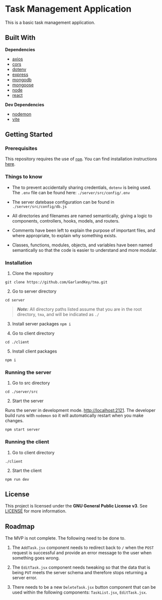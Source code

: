 # Task Management Application

This is a basic task management application. 
## Built With

**Dependencies**
* [axios](https://github.com/axios/axios)
* [cors](https://github.com/expressjs/cors)
* [dotenv](https://github.com/motdotla/dotenv)
* [express](https://github.com/expressjs/express)
* [mongodb](https://github.com/mongodb/mongo)
* [mongoose](https://github.com/Automattic/mongoose)
* [node](https://github.com/nodejs/node)
* [react](https://github.com/facebook/react)

**Dev Dependencies**
* [nodemon](https://github.com/remy/nodemon)
* [vite](https://github.com/vitejs/vite)

## Getting Started

### Prerequisites

This repository requires the use of [`npm`](https://github.com/npm/cli). You can find installation instructions [here](https://docs.npmjs.com/downloading-and-installing-node-js-and-npm).

### Things to know

* The to prevent accidentally sharing credentials, `dotenv` is being used. The `.env` file can be found here: `./server/src/config/.env`

* The server datebase configuration can be found in `./server/src/config/db.js`

* All directories and filenames are named semantically, giving a logic to components, controllers, hooks, models, and routers.

* Comments have been left to explain the purpose of important files, and where appropriate, to explain why something exists.

* Classes, functions, modules, objects, and variables have been named semantically so that the code is easier to understand and more modular.

### Installation

1. Clone the repository

`git clone https://github.com/GarlandKey/tma.git`

2. Go to server directory

`cd server`

> ***Note:*** All directory paths listed assume that you are in the root directory, `tma`, and will be indicated as `./`

3. Install server packages
`npm i`

4. Go to client directory

`cd ./client`

5. Install client packages

`npm i`

### Running the server

1. Go to src directory

`cd ./server/src`

2. Start the server

Runs the server in development mode. [http://localhost:2121](http://localhost:2121). The developer build runs with `nodemon` so it will automatically restart when you make changes.

`npm start server`

### Running the client

1. Go to client directory

`./client`

2. Start the client

`npm run dev`

## License

This project is licensed under the **GNU General Public License v3**.
See [LICENSE](LICENSE) for more information.

## Roadmap

The MVP is not complete. The following need to be done to.

1. The `AddTask.jsx` component needs to redirect back to `/` when the `POST` request is successful and provide an error message to the user when something goes wrong.

2. The `EditTask.jsx` component needs tweaking so that the data that is being `PUT` meets the server schema and therefore stops returning a server error.

3. There needs to be a new `DeleteTask.jsx` button component that can be used within the following components: `TaskList.jsx`, `EditTask.jsx`.
